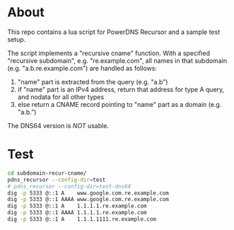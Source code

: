 # About

This repo contains a lua script for PowerDNS Recursor and a sample test setup.

The script implements a "recursive cname" function. With a specified "recursive
subdomain", e.g. "re.example.com", all names in that subdomain (e.g.
"a.b.re.example.com") are handled as follows:

1. "name" part is extracted from the query (e.g. "a.b")
2. if "name" part is an IPv4 address, return that address for type A query, and
   nodata for all other types
3. else return a CNAME record pointing to "name" part as a domain (e.g. "a.b.")

The DNS64 version is *NOT* usable.

# Test

```bash
cd subdomain-recur-cname/
pdns_recursor --config-dir=test
# pdns_recursor --config-dir=test-dns64
dig -p 5333 @::1 A    www.google.com.re.example.com
dig -p 5333 @::1 AAAA www.google.com.re.example.com
dig -p 5333 @::1 A    1.1.1.1.re.example.com
dig -p 5333 @::1 AAAA 1.1.1.1.re.example.com
dig -p 5333 @::1 A    1.1.1.1111.re.example.com
```
